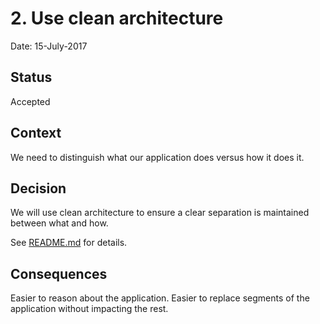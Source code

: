 # 2. Use clean architecture

Date: 15-July-2017

## Status

Accepted

## Context

We need to distinguish what our application does versus how it does it.

## Decision

We will use clean architecture to ensure a clear separation is maintained between what and how.
 
See [README.md](../../README.md) for details. 

## Consequences

Easier to reason about the application.
Easier to replace segments of the application without impacting the rest.